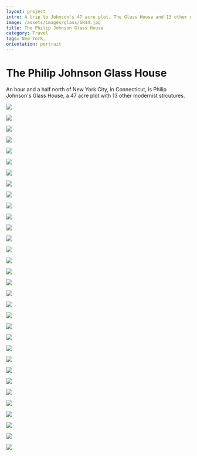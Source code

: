 ```yaml
---
layout: project
intro: A trip to Johnson's 47 acre plot, The Glass House and 13 other modernist strcutures.    
image: /assets/images/glass/GH14.jpg
title: The Philip Johnson Glass House
category: Travel
tags: New York, 
orientation: portrait
---
```


# The Philip Johnson Glass House

An hour and a half north of New York City, in Connecticut, is Philip Johnson's Glass House, a 47 acre plot with 13 other modernist strcutures. 

![](/assets/images/glass/GH1.jpg)

![](/assets/images/glass/GH2.jpg)

![](/assets/images/glass/GH3.jpg)

![](/assets/images/glass/GH4.jpg)

![](/assets/images/glass/GH5.jpg)

![](/assets/images/glass/GH6.jpg)

![](/assets/images/glass/GH7.jpg)

![](/assets/images/glass/GH8.jpg)

![](/assets/images/glass/GH9.jpg)

![](/assets/images/glass/GH10.jpg)

![](/assets/images/glass/GH11.jpg)

![](/assets/images/glass/GH12.jpg)

![](/assets/images/glass/GH13.jpg)

![](/assets/images/glass/GH14.jpg)

![](/assets/images/glass/GH15.jpg)

![](/assets/images/glass/GH16.jpg)

![](/assets/images/glass/GH17.jpg)

![](/assets/images/glass/GH18.jpg)

![](/assets/images/glass/GH19.jpg)

![](/assets/images/glass/GH20.jpg)

![](/assets/images/glass/GH21.jpg)

![](/assets/images/glass/GH22.jpg)

![](/assets/images/glass/GH23.jpg)

![](/assets/images/glass/GH24.jpg)

![](/assets/images/glass/GH25.jpg)

![](/assets/images/glass/GH26.jpg)

![](/assets/images/glass/GH27.jpg)

![](/assets/images/glass/GH28.jpg)

![](/assets/images/glass/GH29.jpg)

![](/assets/images/glass/GH30.jpg)

![](/assets/images/glass/GH31.jpg)

![](/assets/images/glass/GH32.jpg)
